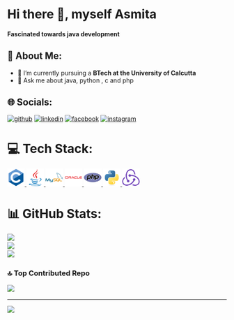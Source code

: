 # Hi there 👋, myself Asmita 
#### Fascinated towards java development

## 💫 About Me:
- 🌱 I’m currently pursuing a **BTech at the University of Calcutta**
- 💬 Ask me about java, python , c and php

## 🌐 Socials:
[<img src='https://github.githubassets.com/assets/GitHub-Mark-ea2971cee799.png' alt='github' height='40'>](https://github.com/bagashu2525)  [<img src='https://www.freeiconspng.com/uploads/linkedin-icon-21.png' alt='linkedin' height='40'>](https://www.linkedin.com/in/asmita-bag-361968232/)  [<img src='https://upload.wikimedia.org/wikipedia/commons/e/ee/Logo_de_Facebook.png' alt='facebook' height='40'>](https://www.facebook.com/asmita.bag.31)  [<img src='https://img.freepik.com/free-vector/instagram-vector-social-media-icon-7-june-2021-bangkok-thailand_53876-136728.jpg?size=338&ext=jpg&ga=GA1.1.34264412.1712880000&semt=ais' alt='instagram' height='40'>](https://www.instagram.com/asmitabag8/)  


# 💻 Tech Stack:
<p align="left"> <a href="https://www.cprogramming.com/" target="_blank" rel="noreferrer"> <img src="https://raw.githubusercontent.com/devicons/devicon/master/icons/c/c-original.svg" alt="c" width="40" height="40"/> </a> <a href="https://www.java.com" target="_blank" rel="noreferrer"> <img src="https://raw.githubusercontent.com/devicons/devicon/master/icons/java/java-original.svg" alt="java" width="40" height="40"/> </a> <a href="https://www.mysql.com/" target="_blank" rel="noreferrer"> <img src="https://raw.githubusercontent.com/devicons/devicon/master/icons/mysql/mysql-original-wordmark.svg" alt="mysql" width="40" height="40"/> </a> <a href="https://www.oracle.com/" target="_blank" rel="noreferrer"> <img src="https://raw.githubusercontent.com/devicons/devicon/master/icons/oracle/oracle-original.svg" alt="oracle" width="40" height="40"/> </a> <a href="https://www.php.net" target="_blank" rel="noreferrer"> <img src="https://raw.githubusercontent.com/devicons/devicon/master/icons/php/php-original.svg" alt="php" width="40" height="40"/> </a> <a href="https://www.python.org" target="_blank" rel="noreferrer"> <img src="https://raw.githubusercontent.com/devicons/devicon/master/icons/python/python-original.svg" alt="python" width="40" height="40"/> </a> <a href="https://redux.js.org" target="_blank" rel="noreferrer"> <img src="https://raw.githubusercontent.com/devicons/devicon/master/icons/redux/redux-original.svg" alt="redux" width="40" height="40"/> </a> </p>

# 📊 GitHub Stats:
![](https://github-readme-stats.vercel.app/api?username=bagashu2525&theme=dark&hide_border=true&include_all_commits=true&count_private=false)<br/>
![](https://github-readme-streak-stats.herokuapp.com/?user=bagashu2525&theme=dark&hide_border=true)<br/>
![](https://github-readme-stats.vercel.app/api/top-langs/?username=bagashu2525&theme=dark&hide_border=true&include_all_commits=true&count_private=false&layout=compact)

### 🔝 Top Contributed Repo
![](https://github-contributor-stats.vercel.app/api?username=bagashu2525&limit=5&theme=dark&combine_all_yearly_contributions=true)

---
[![](https://visitcount.itsvg.in/api?id=bagashu2525&icon=0&color=0)](https://visitcount.itsvg.in)

<!-- Proudly created with GPRM ( https://gprm.itsvg.in ) -->
